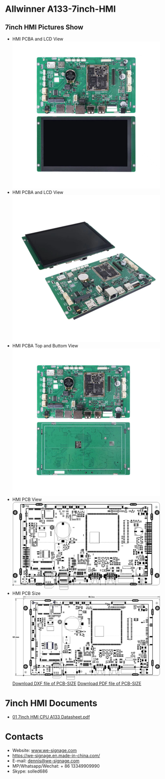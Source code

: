 # Allwinner A133-7inch-HMI

## 7inch HMI Pictures Show
- HMI PCBA and LCD View
![Allwinner A133 7inch HMI PCBA View with LCD](./Documents/PCBA-View-with-LCD-Front.jpeg)
- HMI PCBA and LCD View
![Allwinner A133 7inch HMI PCBA View with LCD](./Documents/PCBA-View-with-LCD.jpeg)
- HMI PCBA Top and Buttom View
![Allwinner A133 7inch HMI PCBA View Top and Buttom](./Documents/PCBA-View.jpeg)
- HMI PCB View
![Allwinner A133 7inch HMI PCB View](./Documents/PCB-View.png)
- HMI PCB Size
![Allwinner A133 7inch HMI PCB View](./Documents/PCB-Size.png)
[Download DXF file of PCB-SIZE](./Documents/RWA030-CARR-V1.0-20230411-SIZE.dxf)
[Download PDF file of PCB-SIZE](./Documents/RWA030-CARR-V1.0-20230411-SIZE.pdf)

# 7inch HMI Documents
- [01 7inch HMI CPU A133 Datasheet.pdf](./Documents/A133_Datasheet_V1.1.pdf)

# Contacts

- Website: www.we-signage.com
- https://we-signage.en.made-in-china.com/
- E-mail: dennis@we-signage.com
- MP/Whatsapp/Wechat: + 86 13349909990
- Skype: solled686